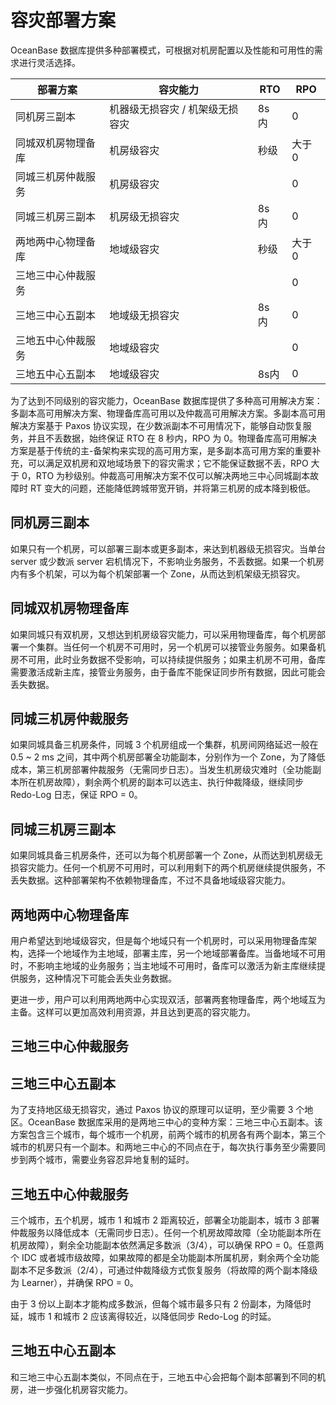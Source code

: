 # 容灾部署方案

OceanBase 数据库提供多种部署模式，可根据对机房配置以及性能和可用性的需求进行灵活选择。

|   部署方案   |       容灾能力        |  RTO  | RPO  |
|----------|-------------------|-------|------|
| 同机房三副本       | 机器级无损容灾 / 机架级无损容灾 | 8s 内 | 0    |
| 同城双机房物理备库 | 机房级容灾               | 秒级   | 大于 0 |
| 同城三机房仲裁服务 | 机房级容灾               |        | 0   |
| 同城三机房三副本   | 机房级无损容灾           | 8s 内  | 0    |
| 两地两中心物理备库 | 地域级容灾               | 秒级   | 大于 0 |
| 三地三中心仲裁服务 |                         |        | 0  |
| 三地三中心五副本   | 地域级无损容灾           | 8s 内  | 0  |
| 三地五中心仲裁服务 | 地域级容灾               |        | 0  |
| 三地五中心五副本   | 地域级容灾               | 8s内   | 0  |

为了达到不同级别的容灾能力，OceanBase 数据库提供了多种高可用解决方案：多副本高可用解决方案、物理备库高可用以及仲裁高可用解决方案。多副本高可用解决方案基于 Paxos 协议实现，在少数派副本不可用情况下，能够自动恢复服务，并且不丢数据，始终保证 RTO 在 8 秒内，RPO 为 0。物理备库高可用解决方案是基于传统的主-备架构来实现的高可用方案，是多副本高可用方案的重要补充，可以满足双机房和双地域场景下的容灾需求；它不能保证数据不丢，RPO 大于 0，RTO 为秒级别。仲裁高可用解决方案不仅可以解决两地三中心同城副本故障时 RT 变大的问题，还能降低跨城带宽开销，并将第三机房的成本降到极低。

## 同机房三副本

如果只有一个机房，可以部署三副本或更多副本，来达到机器级无损容灾。当单台 server 或少数派 server 宕机情况下，不影响业务服务，不丢数据。如果一个机房内有多个机架，可以为每个机架部署一个 Zone，从而达到机架级无损容灾。

## 同城双机房物理备库

如果同城只有双机房，又想达到机房级容灾能力，可以采用物理备库，每个机房部署一个集群。当任何一个机房不可用时，另一个机房可以接管业务服务。如果备机房不可用，此时业务数据不受影响，可以持续提供服务；如果主机房不可用，备库需要激活成新主库，接管业务服务，由于备库不能保证同步所有数据，因此可能会丢失数据。

## 同城三机房仲裁服务

如果同城具备三机房条件，同城 3 个机房组成一个集群，机房间网络延迟一般在 0.5 ~ 2 ms 之间，其中两个机房部署全功能副本，分别作为一个 Zone，为了降低成本，第三机房部署仲裁服务（无需同步日志）。当发生机房级灾难时（全功能副本所在机房故障），剩余两个机房的副本可以选主、执行仲裁降级，继续同步 Redo-Log 日志，保证 RPO = 0。

## 同城三机房三副本

如果同城具备三机房条件，还可以为每个机房部署一个 Zone，从而达到机房级无损容灾能力。任何一个机房不可用时，可以利用剩下的两个机房继续提供服务，不丢失数据。这种部署架构不依赖物理备库，不过不具备地域级容灾能力。

## 两地两中心物理备库

用户希望达到地域级容灾，但是每个地域只有一个机房时，可以采用物理备库架构，选择一个地域作为主地域，部署主库，另一个地域部署备库。当备地域不可用时，不影响主地域的业务服务；当主地域不可用时，备库可以激活为新主库继续提供服务，这种情况下可能会丢失业务数据。

更进一步，用户可以利用两地两中心实现双活，部署两套物理备库，两个地域互为主备。这样可以更加高效利用资源，并且达到更高的容灾能力。

## 三地三中心仲裁服务



## 三地三中心五副本

为了支持地区级无损容灾，通过 Paxos 协议的原理可以证明，至少需要 3 个地区。OceanBase 数据库采用的是两地三中心的变种方案：三地三中心五副本。该方案包含三个城市，每个城市一个机房，前两个城市的机房各有两个副本，第三个城市的机房只有一个副本。和两地三中心的不同点在于，每次执行事务至少需要同步到两个城市，需要业务容忍异地复制的延时。

## 三地五中心仲裁服务

三个城市，五个机房，城市 1 和城市 2 距离较近，部署全功能副本，城市 3 部署仲裁服务以降低成本（无需同步日志）。任何一个机房故障故障（全功能副本所在机房故障），剩余全功能副本依然满足多数派（3/4），可以确保 RPO = 0。任意两个 IDC 或者城市级故障，如果故障的都是全功能副本所属机房，剩余两个全功能副本不足多数派（2/4），可通过仲裁降级方式恢复服务（将故障的两个副本降级为 Learner），并确保 RPO = 0。

由于 3 份以上副本才能构成多数派，但每个城市最多只有 2 份副本，为降低时延，城市 1 和城市 2 应该离得较近，以降低同步 Redo-Log 的时延。

## 三地五中心五副本

和三地三中心五副本类似，不同点在于，三地五中心会把每个副本部署到不同的机房，进一步强化机房容灾能力。
